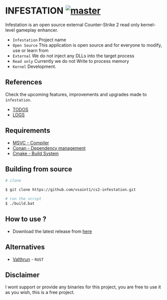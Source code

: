 # INFESTATION [![master](https://github.com/vsaint1/cs2-infestation/actions/workflows/msbuild.yml/badge.svg?branch=master)]()

Infestation is an open source external Counter-Strike 2 read only kernel-level gameplay enhancer.
- `Infestation` Project name
- `Open Source` This application is open source and for everyone to modify, use or learn from
- `External` We do not inject any DLLs into the target process
- `Read only` Currently we do not Write to process memory
- `Kernel` Development.
 
## References

Check the upcoming features, improvements and upgrades made to `infestation`.

- [TODOS](https://github.com/vsaint1/cs2-infestation/blob/master/TODO.md)
- [LOGS](https://github.com/vsaint1/cs2-infestation/blob/master/CHANGELOG.md)

## Requirements

- [MSVC  - Compiler](https://visualstudio.microsoft.com/vs/features/cplusplus/)
- [Conan - Dependency management](https://conan.io/center)
- [Cmake - Build System](https://cmake.org/)

## Building from source

```bash
# clone

$ git clone https://github.com/vsaint1/cs2-infestation.git

# run the script
$ ./build.bat
```

## How to use ?

- Download the latest release from [here](https://github.com/vsaint1/cs2-infestation)

## Alternatives

- [Valthrun](https://github.com/Valthrun/Valthrun) - `RUST`

## Disclaimer

I wont support or provide any binaries for this project, you are free to use it as you wish, this is a free project.

